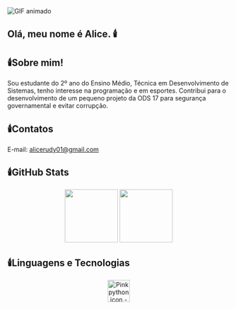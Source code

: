  <img src="https://i.pinimg.com/originals/af/12/ce/af12cef56480e1715b813e397efc1e56.gif" alt="GIF animado">
 
## Olá, meu nome é Alice. 🕯️

## 🕯️Sobre mim!
Sou estudante do 2º ano do Ensino Médio, Técnica em Desenvolvimento de Sistemas, tenho interesse na programação e em esportes.
Contribui para o desenvolvimento de um pequeno projeto da ODS 17 para segurança governamental e evitar corrupção.
## 🕯️Contatos
E-mail: alicerudy01@gmail.com

## 🕯️GitHub Stats

<p align="center">
  <img height="120em" src="https://github-readme-stats.vercel.app/api?username=Alicer11&show_icons=true&theme=tokyonight&hide_title=false" />
  <img height="120em" src="https://github-readme-stats.vercel.app/api/top-langs/?username=Alicer11&layout=compact&theme=tokyonight" />
</p>

## 🕯️Linguagens e Tecnologias

<p align="center">
 <img src="https://encrypted-tbn0.gstatic.com/images?q=tbn:ANd9GcTYqsG2h-f-ZjkiLrOCvyF-k3lwvJCewrGEaA&amp;s" class="sFlh5c FyHeAf" alt="Pink python icon - Free pink site logo icons" jsname="JuXqh" style="max-width: 50px; width: 50px; height: 50px; margin: 0px;" data-ilt="1746549127958">

